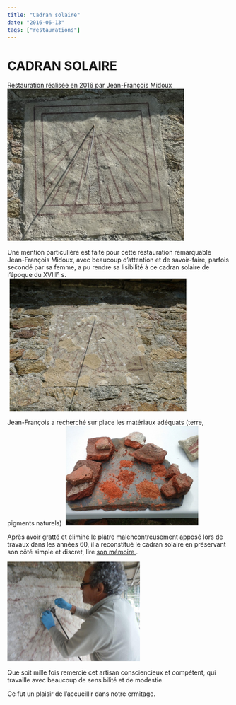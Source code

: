```yaml
---
title: "Cadran solaire"
date: "2016-06-13"
tags: ["restaurations"]
---
```


# CADRAN SOLAIRE

Restauration réalisée en 2016 par Jean-François Midoux
<img
  alt
  src="/images/dsc03415-1.jpg"
  style="
    width: 400px;
    height: 344px;
  " 
/>

Une mention particulière est faite pour cette restauration remarquable Jean-François Midoux, avec beaucoup d’attention et de savoir-faire, parfois secondé par sa femme, a pu rendre sa lisibilité à ce cadran solaire de l’époque du XVIII° s.
<img
  alt
  src="/images/p1020258-jpg.jpg"
  style="
  width: 400px;
  height: 300px;
  margin-right: 5px;
  margin-left: 5px;
  "
/>

Jean-François a recherché sur place les matériaux adéquats (terre, pigments naturels)
<img
  alt
  src="/images/20150807-173036.jpg"
  style="
  width: 300px;
    height: 225px;
    margin-right: 5px;
    margin-left: 5px;
  "
/>

Après avoir gratté et éliminé le plâtre malencontreusement apposé lors de travaux dans les années 60, il a reconstitué le cadran solaire en préservant son côté simple et discret, lire
<a href="./../../../../uploaded/CADRAN-SOLAIRE/memoire-hermitage-sant-guillem-de-combret.pdf" >
son mémoire
</a>.

<img
  alt
  src="/images/p7273008.jpg"
  style="width: 300px; height: 225px"
/>

Que soit mille fois remercié cet artisan consciencieux et compétent, qui travaille avec beaucoup de sensibilité et de modestie.

Ce fut un plaisir de l’accueillir dans notre ermitage.
